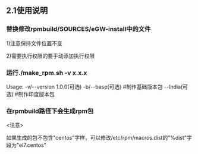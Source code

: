 ## 2.1使用说明

### 替换修改rpmbuild/SOURCES/eGW-install中的文件

1)注意保持文件位置不变

2)需要执行权限的要手动添加执行权限

### 运行./make_rpm.sh -v x.x.x

Usage:
    -v/--version 1.0.0(可选)
    -b/--base(可选)    #制作基础版本包 
       --India(可选)   #制作印度版本包 

### 在rpmbuild路径下会生成rpm包

<注意>

如果生成的包不包含"centos"字样，可以修改/etc/rpm/macros.dist的"%dist"字段为"el7.centos"

